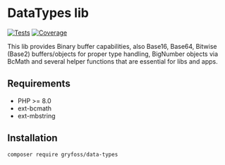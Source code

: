# DataTypes lib

[![Tests](https://github.com/GryfOSS/data-types/actions/workflows/tests.yml/badge.svg)](https://github.com/GryfOSS/data-types/actions/workflows/tests.yml)
[![Coverage](https://img.shields.io/badge/coverage-100%25-brightgreen.svg)](https://github.com/GryfOSS/data-types/actions/workflows/tests.yml)

This lib provides Binary buffer capabilities, also Base16, Base64, Bitwise (Base2) buffers/objects for proper type handling,
BigNumber objects via BcMath and several helper functions that are essential for libs and apps.

## Requirements

* PHP >= 8.0
* ext-bcmath
* ext-mbstring

## Installation

`composer require gryfoss/data-types`

